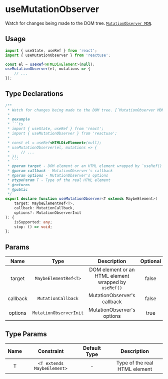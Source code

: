 # useMutationObserver

Watch for changes being made to the DOM tree. [`MutationObserver MDN`](https://developer.mozilla.org/en-US/docs/Web/API/MutationObserver).

## Usage

```ts
import { useState, useRef } from 'react';
import { useMutationObserver } from 'reactuse';

const el = useRef<HTMLDivElement>(null);
useMutationObserver(el, mutations => {
    // ...
});
```

## Type Declarations

````ts
/**
 * Watch for changes being made to the DOM tree. [`MutationObserver MDN`](https://developer.mozilla.org/en-US/docs/Web/API/MutationObserver).
 *
 * @example
 * ```ts
 * import { useState, useRef } from 'react';
 * import { useMutationObserver } from 'reactuse';
 *
 * const el = useRef<HTMLDivElement>(null);
 * useMutationObserver(el, mutations => {
 *     // ...
 * });
 * ```
 * @param target - DOM element or an HTML element wrapped by `useRef()`
 * @param callback - MutationObserver's callback
 * @param options - MutationObserver's options
 * @typeParam T - Type of the real HTML element
 * @returns
 * @public
 */
export declare function useMutationObserver<T extends MaybeElement>(
    target: MaybeElementRef<T>,
    callback: MutationCallback,
    options?: MutationObserverInit
): {
    isSupported: any;
    stop: () => void;
};
````

## Params

|   Name   |          Type          |                     Description                      | Optional |
| :------: | :--------------------: | :--------------------------------------------------: | :------: |
|  target  |  `MaybeElementRef<T>`  | DOM element or an HTML element wrapped by `useRef()` |  false   |
| callback |   `MutationCallback`   |             MutationObserver's callback              |  false   |
| options  | `MutationObserverInit` |              MutationObserver's options              |   true   |

## Type Params

| Name |         Constraint         | Default Type |          Description          |
| :--: | :------------------------: | :----------: | :---------------------------: |
|  T   | `<T extends MaybeElement>` |      -       | Type of the real HTML element |
